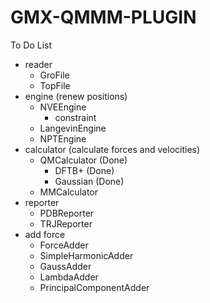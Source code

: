# GMX-QMMM-PLUGIN

To Do List

- reader
  - GroFile
  - TopFile
- engine (renew positions)
  - NVEEngine
    - constraint
  - LangevinEngine
  - NPTEngine
- calculator (calculate forces and velocities)
  - QMCalculator (Done)
    - DFTB+ (Done)
    - Gaussian (Done)
  - MMCalculator
- reporter
  - PDBReporter
  - TRJReporter
- add force
  - ForceAdder
  - SimpleHarmonicAdder
  - GaussAdder
  - LambdaAdder
  - PrincipalComponentAdder
